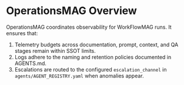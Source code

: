 # OperationsMAG Overview

OperationsMAG coordinates observability for WorkFlowMAG runs. It ensures that:

1. Telemetry budgets across documentation, prompt, context, and QA stages remain within SSOT limits.
2. Logs adhere to the naming and retention policies documented in AGENTS.md.
3. Escalations are routed to the configured `escalation_channel` in `agents/AGENT_REGISTRY.yaml` when anomalies appear.
